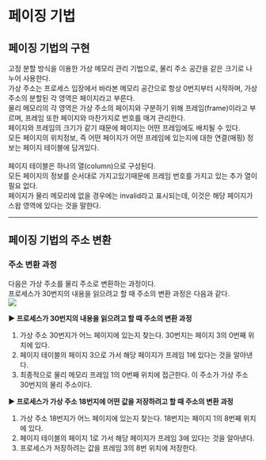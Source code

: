 # 페이징 기법
## 페이징 기법의 구현
고정 분할 방식을 이용한 가상 메모리 관리 기법으로, 물리 주소 공간을 같은 크기로 나누어 사용한다.<br>
가상 주소는 프로세스 입장에서 바라본 메모리 공간으로 항상 0번지부터 시작하며, 가상 주소의 분할된 각 영역은 페이지라고 부른다. <br>
물리 메모리의 각 영역은 가상 주소의 페이지와 구분하기 위해 프레임(frame)이라고 부르며, 프레임 또한 페이지와 마찬가지로 번호를 매겨 관리한다.<br>
페이지와 프레임의 크기가 같기 때문에 페이지는 어떤 프레임에도 배치될 수 있다.<br>
모든 페이지의 위치정보, 즉 어떤 페이지가 어떤 프레임에 있는지에 대한 연결(매핑) 정보는 페이지 테이블에 담겨있다.<br>
<br>
페이지 테이블은 하나의 열(column)으로 구성된다. <br>
모든 페이지의 정보를 순서대로 가지고있기때문에 프레임 번호를 가지고 있는 추가 열이 필요 없다.<br>
페이지가 물리 메모리에 없을 경우에는 invalid라고 표시되는데, 이것은 해당 페이지가 스왑 영역에 있다는 것을 말한다.<br>

------------

## 페이징 기법의 주소 변환
### 주소 변환 과정
다음은 가상 주소를 물리 주소로 변환하는 과정이다.<br>
프로세스가 30번지의 내용을 읽으려고 할 때 주소의 변환 과정은 다음과 같다.<br>
![](https://blog.kakaocdn.net/dn/sqpTs/btrLSvfnZlc/3hc9hscbuUoPIFfgoyPM0k/img.png)<br>

**▶ 프로세스가 30번지의 내용을 읽으려고 할 때 주소의 변환 과정**<br>

1. 가상 주소 30번지가 어느 페이지에 있는지 찾는다. 30번지는 페이지 3의 0번째 위치에 있다.
2. 페이지 테이블의 페이지 3으로 가서 해당 페이지가 프레임 1에 있다는 것을 알아낸다.
3. 최종적으로 물리 메모리 프레임 1의 0번째 위치에 접근한다. 이 주소가 가상 주소 30번지의 물리 주소이다.

**▶ 프로세스가 가상 주소 18번지에 어떤 값을 저장하려고 할 때 주소의 변환 과정**<br>

1. 가상 주소 18번지가 어느 페이지에 있는지 찾는다. 18번지는 페이지 1의 8번째 위치에 있다.
2. 페이지 테이블의 페이지 1로 가서 해당 페이지가 프레임 3에 있다는 것을 알아낸다.
3. 프로세스가 저장하려는 값을 프레임 3의 8번 위치에 저장한다.

